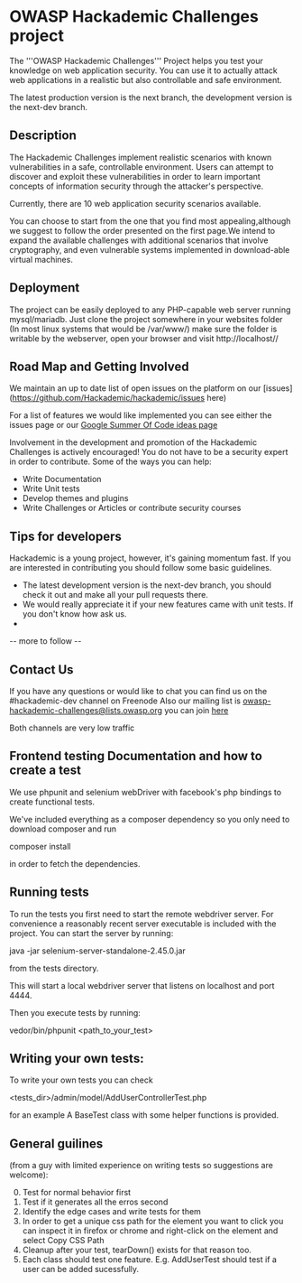 OWASP Hackademic Challenges project
===================================

The '''OWASP Hackademic Challenges''' Project helps you test your knowledge on web application security. You can use it to actually attack web applications in a realistic but also controllable and safe environment.

The latest production version is the next branch, the development version is the next-dev branch.


Description
-----------

The Hackademic Challenges implement realistic scenarios with known vulnerabilities in a safe, controllable environment. Users can attempt to discover and exploit these vulnerabilities in order to learn important concepts of information security through the attacker's perspective.

Currently, there are 10 web application security scenarios available.

You can choose to start from the one that you find most appealing,although we suggest to follow the order presented on the first page.We intend to expand the available challenges with additional scenarios that involve cryptography, and even vulnerable systems implemented in download-able virtual machines.




Deployment
----------

The project can be easily deployed to any PHP-capable web server running mysql/mariadb. 
Just clone the project somewhere in your websites folder (In most linux systems that would be /var/www/) make sure the folder is writable by the webserver, open your browser and visit 
http://localhost/<the path to your hackademic installation>/

Road Map and Getting Involved
-----------------------------

We maintain an up to date list of open issues on the platform on our [issues](https://github.com/Hackademic/hackademic/issues here)

For a list of features we would like implemented you can see either the issues page or our [Google Summer Of Code ideas page](https://www.owasp.org/index.php/GSoC2013_Ideas#OWASP_Hackademic_Challenges_-_New_challenges_and_Improvements_to_the_existing_ones)

Involvement in the development and promotion of the Hackademic Challenges is actively encouraged!
You do not have to be a security expert in order to contribute.
Some of the ways you can help:
* Write Documentation
* Write Unit tests
* Develop themes and plugins
* Write Challenges or Articles or contribute security courses


Tips for developers
-------------------

Hackademic is a young project, however, it's gaining momentum fast. If you are interested in contributing you should follow some basic guidelines.

* The latest development version is the next-dev branch, you should check it out and make all your pull requests there.
* We would really appreciate it if your new features came with unit tests. If you don't know how ask us.
* 
-- more to follow --

Contact Us
----------

If you have any questions or would like to chat 
you can find us on the #hackademic-dev channel on Freenode
Also our mailing list is owasp-hackademic-challenges@lists.owasp.org
you can join [here](https://lists.owasp.org/mailman/listinfo/owasp-hackademic-challenges)

Both channels are very low traffic


Frontend testing Documentation and how to create a test
-------------------------------------------------------

We use phpunit and selenium webDriver with facebook's php bindings to create functional tests.

We've included everything as a composer dependency so you only need to download composer and run

composer install

in order to fetch the dependencies.


Running tests
-------------

To run the tests you first need to start the remote webdriver server.
For convenience a reasonably recent server executable is included with the project.
You can start the server by running:

java -jar selenium-server-standalone-2.45.0.jar

from the tests directory.

This will start a local webdriver server that listens on localhost and port 4444.

Then you execute tests by running:

vedor/bin/phpunit <path_to_your_test>

Writing your own tests:
-----------------------

To write your own tests you can check

<tests_dir>/admin/model/AddUserControllerTest.php 

for an example
A BaseTest class with some helper functions is provided.

General guilines
----------------
(from a guy with limited experience on writing tests so suggestions are welcome):

0) Test for normal behavior first
1) Test if it generates all the erros second
3) Identify the edge cases and write tests for them
4) In order to get a unique css path for the element you want to click you can inspect it in firefox or chrome and right-click on the element and select Copy CSS Path
5) Cleanup after your test, tearDown() exists for that reason too.
6) Each class should test one feature. E.g. AddUserTest should test if a user can be added sucessfully.